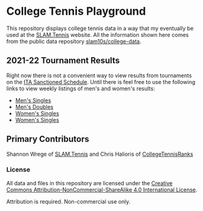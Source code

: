 # College Tennis Playground

This repository displays college tennis data in a way that my eventually be used at the <a href="https://www.slam.tennis/teams/rankings.asp" target="_blank">SLAM.Tennis</a> website. All the information shown here comes from the public data repository <a href="https://github.com/slam10s/college-data" target="_blank">slam10s/college-data</a>.

## 2021-22 Tournament Results

Right now there is not a convenient way to view results from tournaments on the <a href="https://www.wearecollegetennis.com/2021/09/02/2021-22-ita-sanctioned-tournaments/#wk42" target="_blank">ITA Sanctioned Schedule</a>. Until there is feel free to use the following links to view weekly listings of men's and women's results:

- [Men's Singles](./2021-22/results/men_singles.md)
- [Men's Doubles](./2021-22/results/men_doubles.md)
- [Women's Singles](./2021-22/results/women_singles.md)
- [Women's Singles](./2021-22/results/women_doubles.md)

<!---
## Updating Player Information

Eventually we will include information here about making pull requests to update player information.
-->

## Primary Contributors

Shannon Wrege of <a href="https://www.slam.tennis/teams/rankings.asp" target="_blank">SLAM.Tennis</a> and Chris Halioris of <a href="http://collegetennisranks.com/" target="_blank">CollegeTennisRanks</a>

### License

All data and files in this repository are licensed under the <a href="http://creativecommons.org/licenses/by-nc-sa/4.0/" target="_blank">Creative Commons Attribution-NonCommercial-ShareAlike 4.0 International License</a>.

Attribution is required. Non-commercial use only.
